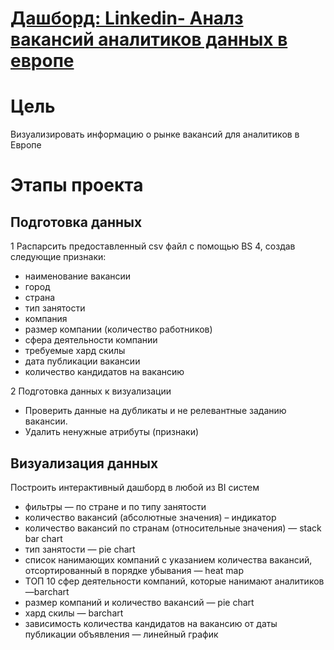 # [Дашборд: Linkedin- Аналз вакансий аналитиков данных в европе](https://public.tableau.com/app/profile/gar5891/viz/Linkedin_16859804785410/Linkedin?publish=yes)

# Цель
Визуализировать информацию о рынке вакансий для аналитиков в Европе

# Этапы проекта
## Подготовка данных 
1 Распарсить предоставленный csv файл с помощью BS 4, создав следующие
признаки:
- наименование вакансии
- город
- страна
- тип занятости 
- компания
- размер компании (количество работников)
- сфера деятельности компании
- требуемые хард скилы
- дата публикации вакансии
- количество кандидатов на вакансию

2 Подготовка данных к визуализации
- Проверить данные на дубликаты и не релевантные заданию вакансии.
- Удалить ненужные атрибуты (признаки)

## Визуализация данных
Построить интерактивный дашборд в любой из BI систем 
- фильтры — по стране и по типу занятости
- количество вакансий (абсолютные значения) – индикатор
- количество вакансий по странам (относительные значения) — stack bar chart
- тип занятости — pie chart
- список нанимающих компаний с указанием количества вакансий, отсортированный в порядке убывания — heat map
- ТОП 10 сфер деятельности компаний, которые нанимают аналитиков —barchart
- размер компаний и количество вакансий — pie chart
- хард скилы — barchart
- зависимость количества кандидатов на вакансию от даты публикации объявления — линейный график
